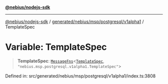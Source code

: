 [**@nebius/nodejs-sdk**](../../../../../../README.md)

***

[@nebius/nodejs-sdk](../../../../../../README.md) / [generated/nebius/msp/postgresql/v1alpha1](../README.md) / TemplateSpec

# Variable: TemplateSpec

> **TemplateSpec**: [`MessageFns`](../../../../../../runtime/protos/core/interfaces/MessageFns.md)\<[`TemplateSpec`](../interfaces/TemplateSpec.md), `"nebius.msp.postgresql.v1alpha1.TemplateSpec"`\>

Defined in: src/generated/nebius/msp/postgresql/v1alpha1/index.ts:3808
